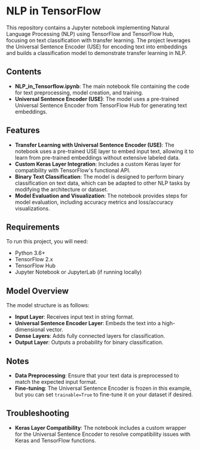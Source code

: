 # NLP in TensorFlow

This repository contains a Jupyter notebook implementing Natural Language Processing (NLP) using TensorFlow and TensorFlow Hub, focusing on text classification with transfer learning. The project leverages the Universal Sentence Encoder (USE) for encoding text into embeddings and builds a classification model to demonstrate transfer learning in NLP.

## Contents

- **NLP_in_Tensorflow.ipynb**: The main notebook file containing the code for text preprocessing, model creation, and training.
- **Universal Sentence Encoder (USE)**: The model uses a pre-trained Universal Sentence Encoder from TensorFlow Hub for generating text embeddings.

## Features

- **Transfer Learning with Universal Sentence Encoder (USE)**: The notebook uses a pre-trained USE layer to embed input text, allowing it to learn from pre-trained embeddings without extensive labeled data.
- **Custom Keras Layer Integration**: Includes a custom Keras layer for compatibility with TensorFlow's functional API.
- **Binary Text Classification**: The model is designed to perform binary classification on text data, which can be adapted to other NLP tasks by modifying the architecture or dataset.
- **Model Evaluation and Visualization**: The notebook provides steps for model evaluation, including accuracy metrics and loss/accuracy visualizations.

## Requirements

To run this project, you will need:

- Python 3.6+
- TensorFlow 2.x
- TensorFlow Hub
- Jupyter Notebook or JupyterLab (if running locally)

## Model Overview

The model structure is as follows:

- **Input Layer**: Receives input text in string format.
- **Universal Sentence Encoder Layer**: Embeds the text into a high-dimensional vector.
- **Dense Layers**: Adds fully connected layers for classification.
- **Output Layer**: Outputs a probability for binary classification.

## Notes

- **Data Preprocessing**: Ensure that your text data is preprocessed to match the expected input format.
- **Fine-tuning**: The Universal Sentence Encoder is frozen in this example, but you can set `trainable=True` to fine-tune it on your dataset if desired.

## Troubleshooting

- **Keras Layer Compatibility**: The notebook includes a custom wrapper for the Universal Sentence Encoder to resolve compatibility issues with Keras and TensorFlow functions.
